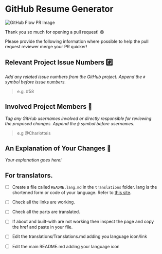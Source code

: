 # GitHub Resume Generator

![GitHub Flow PR Image](http://i.imgur.com/9flS3QU.png)

Thank you so much for opening a pull request! :smiley:

Please provide the following information where possible to help the pull request reviewer merge your PR quicker!

## Relevant Project Issue Numbers :hash:

_Add any related issue numbers from the GitHub project. Append the `#` symbol before issue numbers._

> e.g. #58

## Involved Project Members :bust_in_silhouette:

_Tag any GitHub usernames involved or directly responsible for reviewing the proposed changes. Append the `@` symbol before usernames._

> e.g @Charlotteis

## An Explanation of Your Changes :speech_balloon:

_Your explanation goes here!_

## For translators.

- [ ] Create a file called `README.lang.md` in the ```translations``` folder.
  lang is the shortened form or code of your language.
  Refer to [this site](https://meta.wikimedia.org/wiki/Template:List_of_language_names_ordered_by_code).

- [ ] Check all the links are working.

- [ ] Check all the parts are translated.
- [ ] If about and built-with are not working then inspect the page and copy the href and paste in your file.
- [ ] Edit the translations/Translations.md adding you language icon/link
- [ ] Edit the main README.md adding your language icon

<!-- ## Any Screenshots of Your Changes :camera:

*Your screenshots go here! Use Markdown Syntax to embed images.* -->
